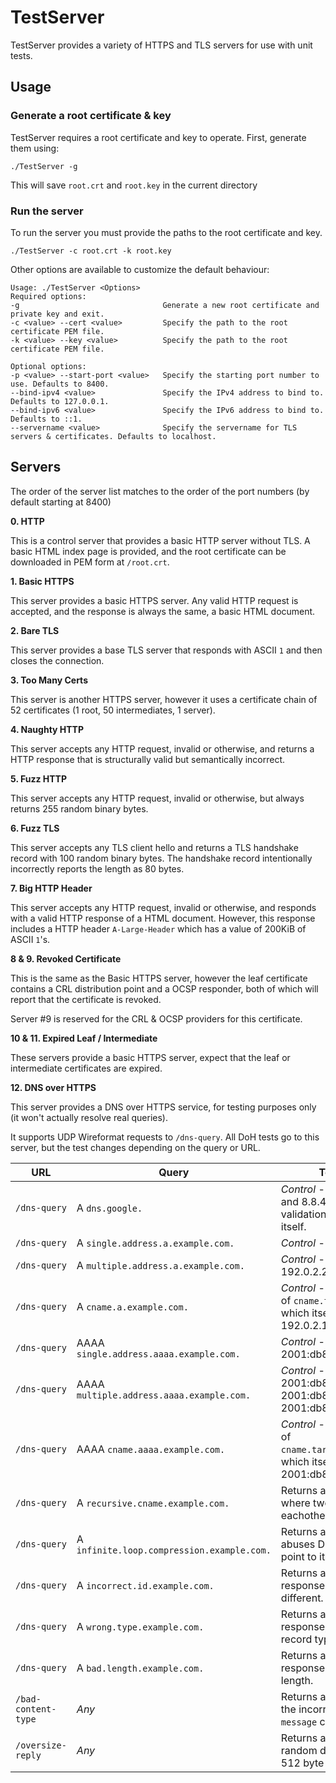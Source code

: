 # TestServer

TestServer provides a variety of HTTPS and TLS servers for use with unit tests.

## Usage

### Generate a root certificate & key

TestServer requires a root certificate and key to operate. First, generate them using:

```
./TestServer -g
```

This will save `root.crt` and `root.key` in the current directory

### Run the server

To run the server you must provide the paths to the root certificate and key.

```
./TestServer -c root.crt -k root.key
```

Other options are available to customize the default behaviour:

```
Usage: ./TestServer <Options>
Required options:
-g                                Generate a new root certificate and private key and exit.
-c <value> --cert <value>         Specify the path to the root certificate PEM file.
-k <value> --key <value>          Specify the path to the root certificate PEM file.

Optional options:
-p <value> --start-port <value>   Specify the starting port number to use. Defaults to 8400.
--bind-ipv4 <value>               Specify the IPv4 address to bind to. Defaults to 127.0.0.1.
--bind-ipv6 <value>               Specify the IPv6 address to bind to. Defaults to ::1.
--servername <value>              Specify the servername for TLS servers & certificates. Defaults to localhost.
```

## Servers

The order of the server list matches to the order of the port numbers (by default starting at 8400)

**0. HTTP**

This is a control server that provides a basic HTTP server without TLS. A basic HTML index page is provided, and the root certificate can be downloaded in PEM form at `/root.crt`.

**1. Basic HTTPS**

This server provides a basic HTTPS server. Any valid HTTP request is accepted, and the response is always the same, a basic HTML document.

**2. Bare TLS**

This server provides a base TLS server that responds with ASCII `1` and then closes the connection.

**3. Too Many Certs**

This server is another HTTPS server, however it uses a certificate chain of 52 certificates (1 root, 50 intermediates, 1 server).

**4. Naughty HTTP**

This server accepts any HTTP request, invalid or otherwise, and returns a HTTP response that is structurally valid but semantically incorrect.

**5. Fuzz HTTP**

This server accepts any HTTP request, invalid or otherwise, but always returns 255 random binary bytes.

**6. Fuzz TLS**

This server accepts any TLS client hello and returns a TLS handshake record with 100 random binary bytes. The handshake record intentionally incorrectly reports the length as 80 bytes.

**7. Big HTTP Header**

This server accepts any HTTP request, invalid or otherwise, and responds with a valid HTTP response of a HTML document. However, this response includes a HTTP header `A-Large-Header` which has a value of 200KiB of ASCII `1`'s.

**8 & 9. Revoked Certificate**

This is the same as the Basic HTTPS server, however the leaf certificate contains a CRL distribution point and a OCSP responder, both of which will report that the certificate is revoked.

Server #9 is reserved for the CRL & OCSP providers for this certificate.

**10 & 11. Expired Leaf / Intermediate**

These servers provide a basic HTTPS server, expect that the leaf or intermediate certificates are expired.

**12. DNS over HTTPS**

This server provides a DNS over HTTPS service, for testing purposes only (it won't actually resolve real queries).

It supports UDP Wireformat requests to `/dns-query`. All DoH tests go to this server, but the test changes depending on the query or URL.

|URL|Query|Test Description|
|-|-|-|
|`/dns-query`|A `dns.google.`|_Control_ - Resolves to 8.8.8.8 and 8.8.4.4, used to pass validation within TLS Inspector itself.|
|`/dns-query`|A `single.address.a.example.com.`|_Control_ - Resolves to 192.0.2.1.|
|`/dns-query`|A `multiple.address.a.example.com.`|_Control_ - Resolves to 192.0.2.1, 192.0.2.2, and 192.0.2.3.|
|`/dns-query`|A `cname.a.example.com.`|_Control_ - Resolves to a CNAME of `cname.target.a.example.com.`, which itself resolves to 192.0.2.1.|
|`/dns-query`|AAAA `single.address.aaaa.example.com.`|_Control_ - Resolves to 2001:db8::1.|
|`/dns-query`|AAAA `multiple.address.aaaa.example.com.`|_Control_ -  Resolves to 2001:db8::1,  Resolves to 2001:db8::2,  Resolves to 2001:db8::3.|
|`/dns-query`|AAAA `cname.aaaa.example.com.`|_Control_ - Resolves to a CNAME of `cname.target.aaaa.example.com.`, which itself resolves to 2001:db8::1.|
|`/dns-query`|A `recursive.cname.example.com.`|Returns a recursive CNAME loop where two CNAMEs point to eachother.|
|`/dns-query`|A `infinite.loop.compression.example.com.`|Returns a malformed label that abuses DNS compression to point to itself.|
|`/dns-query`|A `incorrect.id.example.com.`|Returns an otherwise valid DNS response but the ID will be different.|
|`/dns-query`|A `wrong.type.example.com.`|Returns an otherwise valid DNS response, but the resource record type will be unknown.|
|`/dns-query`|A `bad.length.example.com.`|Returns a malformed DNS response with a false data length.|
|`/bad-content-type`|_Any_|Returns a HTTP response with the incorrect `application/dna-message` content type.|
|`/oversize-reply`|_Any_|Returns a HTTP response with random data that exceeds the 512 byte limit of DNS messages.|
